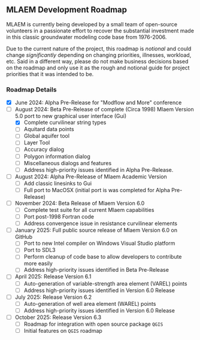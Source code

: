 ## MLAEM Development Roadmap

MLAEM is currently being developed by a small team of open-source volunteers in a passionate effort to recover the substantial investment made in this classic groundwater modeling code base from 1976-2006.

Due to the current nature of the project, this roadmap is *notional* and could change *significantly* depending on changing priorities, illnesses, workload, etc. Said in a different way, please do not make business decisions based on the roadmap and only use it as the rough and notional guide for project priorities that it was intended to be.

### Roadmap Details
- [x] June 2024: Alpha Pre-Release for "Modflow and More" conference
- [ ] August 2024: Beta Pre-Release of complete (Circa 1998) Mlaem Version 5.0 port to new graphical user interface (Gui)
    - [x] Complete curvilinear string types
    - [ ] Aquitard data points
    - [ ] Global aquifer tool
    - [ ] Layer Tool
    - [ ] Accuracy dialog
    - [ ] Polygon information dialog
    - [ ] Miscellaneous dialogs and features
    - [ ] Address high-priority issues identified in Alpha Pre-Release.
- [ ] August 2024: Alpha Pre-Release of Mlaem Academic Version
    - [ ] Add classic linesinks to Gui
    - [ ] Full port to MacOSX (initial port is was completed for Alpha Pre-Release)
- [ ] November 2024: Beta Release of Mlaem Version 6.0
    - [ ] Complete test suite for all current Mlaem capabilities
    - [ ] Port post-1998 Fortran code
    - [ ] Address convergence issue in resistance curvilinear elements
- [ ] January 2025: Full public source release of Mlaem Version 6.0 on GitHub
    - [ ] Port to new Intel compiler on Windows Visual Studio platform
    - [ ] Port to SDL3
    - [ ] Perform cleanup of code base to allow developers to contribute more easily
    - [ ] Address high-priority issues identified in Beta Pre-Release 
- [ ] April 2025: Release Version 6.1
    - [ ] Auto-generation of variable-strength area element (VAREL) points
    - [ ] Address high-priority issues identified in Version 6.0 Release
- [ ] July 2025: Release Version 6.2
    - [ ] Auto-generation of well area element (WAREL) points
    - [ ] Address high-priority issues identified in Version 6.0 Release
- [ ] October 2025: Release Version 6.3
    - [ ] Roadmap for integration with open source package `QGIS`
    - [ ] Initial features on `QGIS` roadmap
